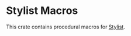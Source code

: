 # Stylist Macros

This crate contains procedural macros for
[Stylist](https://crates.io/crates/stylist).
